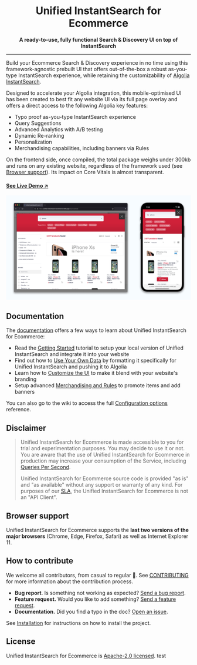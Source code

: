 <div align="center">
  <h1>Unified InstantSearch for Ecommerce</h1>
  <p><strong>A ready-to-use, fully functional Search & Discovery UI on top of InstantSearch</strong></p>
</div>

---

Build your Ecommerce Search & Discovery experience in no time using this framework-agnostic prebuilt UI that offers out-of-the-box a robust as-you-type InstantSearch experience, while retaining the customizability of [Algolia InstantSearch](https://www.algolia.com/doc/guides/building-search-ui/what-is-instantsearch/js/).

Designed to accelerate your Algolia integration, this mobile-optimised UI has been created to best fit any website UI via its full page overlay and offers a direct access to the following Algolia key features:

- Typo proof as-you-type InstantSearch experience
- Query Suggestions
- Advanced Analytics with A/B testing
- Dynamic Re-ranking
- Personalization
- Merchandising capabilities, including banners via Rules

On the frontend side, once compiled, the total package weighs under 300kb and runs on any existing website, regardless of the framework used (see [Browser support](#browser-support)). Its impact on Core Vitals is almost transparent.

#### [**See Live Demo ↗**](https://unified-instantsearch-ecommerce.netlify.app)

<a href="https://unified-instantsearch-ecommerce.netlify.app" target="_blank">
  <img src="./.github/unified-instantsearch-ecommerce.png" alt="Unified InstantSearch for Ecommerce" width="1280" />
</a>

## Documentation

The [documentation](https://www.algolia.com/doc/guides/building-search-ui/resources/unified-instantsearch/react/) offers a few ways to learn about Unified InstantSearch for Ecommerce:

- Read the [Getting Started](https://www.algolia.com/doc/guides/building-search-ui/resources/unified-instantsearch/tutorials/getting-started/react/) tutorial to setup your local version of Unified InstantSearch and integrate it into your website
- Find out how to [Use Your Own Data](https://www.algolia.com/doc/guides/building-search-ui/resources/unified-instantsearch/tutorials/using-your-own-data/react/) by formatting it specifically for Unified InstantSearch and pushing it to Algolia
- Learn how to [Customize the UI](https://www.algolia.com/doc/guides/building-search-ui/resources/unified-instantsearch/tutorials/customizing-your-ui/react/) to make it blend with your website's branding
- Setup advanced [Merchandising and Rules](https://www.algolia.com/doc/guides/building-search-ui/resources/unified-instantsearch/tutorials/merchandising-and-rules/react/) to promote items and add banners

You can also go to the wiki to access the full [Configuration options](https://github.com/algolia/unified-instantsearch-ecommerce/wiki/Configuration-options) reference.

## Disclaimer

> Unified InstantSearch for Ecommerce is made accessible to you for trial and experimentation purposes. You may decide to use it or not. You are aware that the use of Unified InstantSearch for Ecommerce in production may increase your consumption of the Service, including [Queries Per Second](https://www.algolia.com/doc/faq/monitoring/which-queries-are-counted-as-part-of-the-max-qps-computations/).
> 
> Unified InstantSearch for Ecommerce source code is provided "as is" and "as available" without any support or warranty of any kind. For purposes of our [SLA](https://www.algolia.com/policies/sla), the Unified InstantSearch for Ecommerce is not an "API Client".

## Browser support

Unified InstantSearch for Ecommerce supports the **last two versions of the major browsers** (Chrome, Edge, Firefox, Safari) as well as Internet Explorer 11.

## How to contribute

We welcome all contributors, from casual to regular :blue_heart:. See [CONTRIBUTING](CONTRIBUTING.md) for more information about the contribution process.

- **Bug report**. Is something not working as expected? [Send a bug report](https://github.com/algolia/unified-instantsearch-ecommerce/issues/new?template=Bug_report.md).
- **Feature request.** Would you like to add something? [Send a feature request](https://github.com/algolia/unified-instantsearch-ecommerce/issues/new?title=Feature%20request%3A).
- **Documentation.** Did you find a typo in the doc? [Open an issue](https://github.com/algolia/unified-instantsearch-ecommerce/issues/new).

See [Installation](CONTRIBUTING.md#installation) for instructions on how to install the project.

## License

Unified InstantSearch for Ecommerce is [Apache-2.0 licensed](LICENSE).
test

